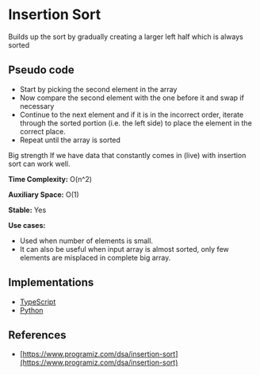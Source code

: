# Insertion Sort #

Builds up the sort by gradually creating a larger left half which is always sorted

## Pseudo code ##

- Start by picking the second element in the array
- Now compare the second element with the one before it and swap if necessary
- Continue to the next element and if it is in the incorrect order, iterate through the sorted portion (i.e. the left side) to place the element in the correct place.
- Repeat until the array is sorted

Big strength If we have data that constantly comes in (live) with insertion sort can work well.

**Time Complexity:** O(n^2)

**Auxiliary Space:** O(1)

**Stable:** Yes

**Use cases:** 

- Used when number of elements is small. 
- It can also be useful when input array is almost sorted, only few elements are misplaced in complete big array.

## Implementations ##

- [TypeScript](insertionSort.ts)
- [Python](insertion-sort.py)

## References ##

- [https://www.programiz.com/dsa/insertion-sort](https://www.programiz.com/dsa/insertion-sort)